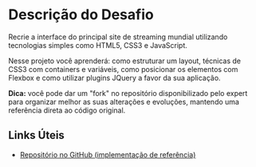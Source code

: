 # Descrição do Desafio
Recrie a interface do principal site de streaming mundial utilizando tecnologias simples como HTML5, CSS3 e JavaScript. 

Nesse projeto você aprenderá: como estruturar um layout, técnicas de CSS3 com containers e variáveis, como posicionar os elementos com Flexbox e como utilizar plugins JQuery a favor da sua aplicação.

**Dica:** você pode dar um "fork" no repositório disponibilizado pelo expert para organizar melhor as suas alterações e evoluções, mantendo uma referência direta ao código original.

## Links Úteis
- [Repositório no GitHub (implementação de referência)](https://github.com/felipeAguiarCode/netflix-clone)
